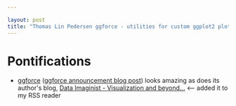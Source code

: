 ```yaml
---

layout: post
title: "Thomas Lin Pedersen ggforce - utilities for custom ggplot2 plots"
---
```


# Pontifications

* [ggforce](https://ggforce.data-imaginist.com/) ([ggforce announcement blog post](https://www.data-imaginist.com/2019/the-ggforce-awakens-again/)) looks amazing as does its author's blog, [Data Imaginist  - Visualization and beyond...](https://www.data-imaginist.com/) <-- added it to my RSS reader

